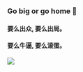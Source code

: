 <!--
**lyonyang/lyonyang** is a ✨ _special_ ✨ repository because its `README.md` (this file) appears on your GitHub profile.

Here are some ideas to get you started:

- 🔭 I’m currently working on ...
- 🌱 I’m currently learning ...
- 👯 I’m looking to collaborate on ...
- 🤔 I’m looking for help with ...
- 💬 Ask me about ...
- 📫 How to reach me: ...
- 😄 Pronouns: ...
- ⚡ Fun fact: ...
-->

### Go big or go home 👋

#### 要么出众, 要么出局。

#### 要么牛逼, 要么滚蛋。

![](https://github-readme-stats.vercel.app/api?username=lyonyang&show_icons=true)



